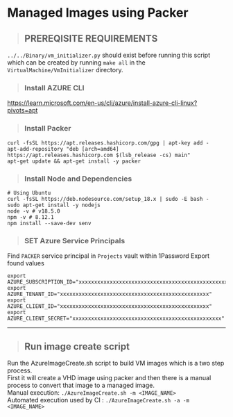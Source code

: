 # Managed Images using Packer

> ## PREREQISITE REQUIREMENTS
`../../Binary/vm_initializer.py` should exist before running this script which can be created by running `make all` in the `VirtualMachine/VmInitializer` directory.

> ### Install AZURE CLI
https://learn.microsoft.com/en-us/cli/azure/install-azure-cli-linux?pivots=apt

> ### Install Packer
```
curl -fsSL https://apt.releases.hashicorp.com/gpg | apt-key add -
apt-add-repository "deb [arch=amd64] https://apt.releases.hashicorp.com $(lsb_release -cs) main"
apt-get update && apt-get install -y packer
```

> ### Install Node and Dependencies
```
# Using Ubuntu
curl -fsSL https://deb.nodesource.com/setup_18.x | sudo -E bash -
sudo apt-get install -y nodejs
node -v # v18.5.0
npm -v # 8.12.1
npm install --save-dev senv
```

> ### SET Azure Service Principals
Find `PACKER` service principal in `Projects` vault within 1Password
Export found values
```
export AZURE_SUBSCRIPTION_ID="xxxxxxxxxxxxxxxxxxxxxxxxxxxxxxxxxxxxxxxxxxxxxxxx"
export AZURE_TENANT_ID="xxxxxxxxxxxxxxxxxxxxxxxxxxxxxxxxxxxxxxxxxxxxxxxx"
export AZURE_CLIENT_ID="xxxxxxxxxxxxxxxxxxxxxxxxxxxxxxxxxxxxxxxxxxxxxxxx"
export AZURE_CLIENT_SECRET="xxxxxxxxxxxxxxxxxxxxxxxxxxxxxxxxxxxxxxxxxxxxxxxx"
```

--------------------------------------------------------------------------------------------------
> ## Run image create script
Run the AzureImageCreate.sh script to build VM images which is a two step process. \
First it will create a VHD image using packer and then there is a manual process to convert that image to a managed image. \
Manual execution: `./AzureImageCreate.sh -m <IMAGE_NAME>` \
Automated execution used by CI : `./AzureImageCreate.sh -a -m <IMAGE_NAME>`

